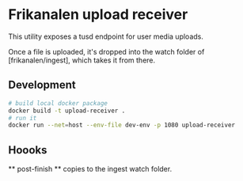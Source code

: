 # Frikanalen upload receiver

This utility exposes a tusd endpoint for user media uploads.

Once a file is uploaded, it's dropped into the watch folder of [frikanalen/ingest], which takes it from there.

## Development

```bash
# build local docker package
docker build -t upload-receiver .
# run it
docker run --net=host --env-file dev-env -p 1080 upload-receiver
```

## Hoooks

** post-finish ** copies to the ingest watch folder.
